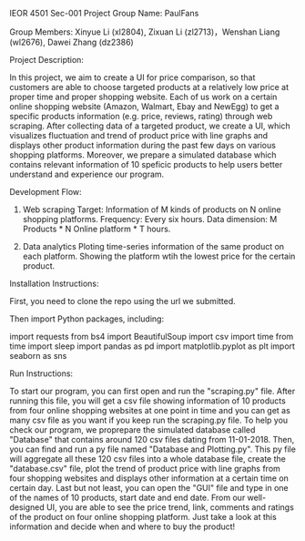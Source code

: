 IEOR 4501 Sec-001 Project
Group Name: PaulFans


Group Members: Xinyue Li (xl2804), Zixuan Li (zl2713)，Wenshan Liang (wl2676), Dawei Zhang (dz2386)


Project Description: 

In this project, we aim to create a UI for price comparison, so that customers are able to choose targeted products at a relatively low price at proper time and proper shopping website. Each of us work on a certain online shopping website (Amazon, Walmart, Ebay and NewEgg) to get a specific products information (e.g. price, reviews, rating) through web scraping. After collecting data of a targeted product, we create a UI, which visualizes fluctuation and trend of product price with line graphs and displays other product information during the past few days on various shopping platforms. Moreover, we prepare a simulated database which contains relevant information of 10 speficic products to help users better understand and experience our program. 
 

Development Flow: 

1. Web scraping
Target: Information of M kinds of products on N online shopping platforms.
Frequency: Every six hours.
Data dimension: M Products * N Online platform *  T hours.

2. Data analytics
Ploting time-series information of the same product on each platform.
Showing the platform wtih the lowest price for the certain product.


Installation Instructions:

First, you need to clone the repo using the url we submitted.

Then import Python packages, including:

import requests
from bs4 import BeautifulSoup
import csv
import time
from time import sleep
import pandas as pd
import matplotlib.pyplot as plt
import seaborn as sns


Run Instructions:

To start our program, you can first open and run the "scraping.py" file. After running this file, you will get a csv file showing information of 10 products from four online shopping websites at one point in time and you can get as many csv file as you want if you keep run the scraping.py file. To help you check our program, we proprepare the simulated database called "Database" that contains around 120 csv files dating from 11-01-2018. Then, you can find and run a py file named "Database and Plotting.py". This py file will aggregate all these 120 csv files into a whole database file, create the "database.csv" file, plot the trend of product price with line graphs from four shopping websites and displays other information at a certain time on certain day. Last but not least, you can open the "GUI" file and type in one of the names of 10 products, start date and end date. From our well-designed UI, you are able to see the price trend, link, comments and ratings of the product on four online shopping platform. Just take a look at this information and decide when and where to buy the product!


